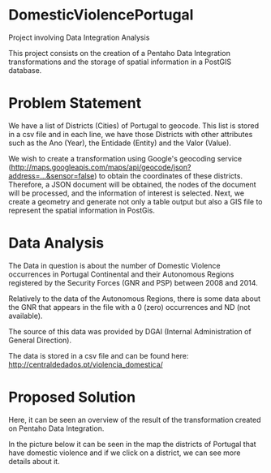 # DomesticViolencePortugal
 Project involving Data Integration Analysis

This project consists on the creation of a Pentaho Data Integration transformations and the storage of spatial information in a PostGIS database. 

# Problem Statement

We have a list of Districts (Cities) of Portugal to geocode. This list is stored in a csv file and in each line, we have those Districts with other attributes such as the Ano (Year), the Entidade (Entity) and the Valor (Value).



We wish to create a transformation using Google's geocoding service (http://maps.googleapis.com/maps/api/geocode/json?address=...&sensor=false) to obtain the coordinates of these districts. 
Therefore, a JSON document will be obtained, the nodes of the document will be processed, and the information of interest is selected. 
Next, we create a geometry and generate not only a table output but also a GIS file to represent the spatial information in PostGis.


# Data Analysis

The Data in question is about the number of Domestic Violence occurrences in Portugal Continental and their Autonomous Regions registered by the Security Forces (GNR and PSP) between 2008 and 2014.

Relatively to the data of the Autonomous Regions, there is some data about the GNR that appears in the file with a 0 (zero) occurrences and ND (not available).

The source of this data was provided by DGAI (Internal Administration of General Direction).

The data is stored in a csv file and can be found here: http://centraldedados.pt/violencia_domestica/

# Proposed Solution

Here, it can be seen an overview of the result of the transformation created on Pentaho Data Integration.



In the picture below it can be seen in the map the districts of Portugal that have domestic violence and if we click on a district, we can see more details about it.


